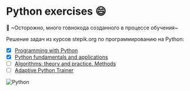 # Python exercises :smile:
:hankey: ~Осторожно, много говнокода созданного в процессе обучения~

Решение задач из курсов stepik.org по программированию на Python:
- [x] [Programming with Python](https://stepik.org/course/67/syllabus)
- [x] [Python fundamentals and applications](https://stepik.org/course/512/syllabus)
- [ ] [Algorithms: theory and practice. Methods](https://stepik.org/course/217/syllabus)
- [ ] [Adaptive Python Trainer](https://stepik.org/course/431/info)

![Python](https://img.shields.io/badge/-Python-blue)
